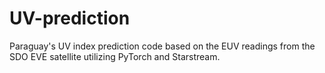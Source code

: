 # UV-prediction
Paraguay's UV index prediction code based on the EUV readings from the SDO EVE satellite utilizing PyTorch and Starstream.
